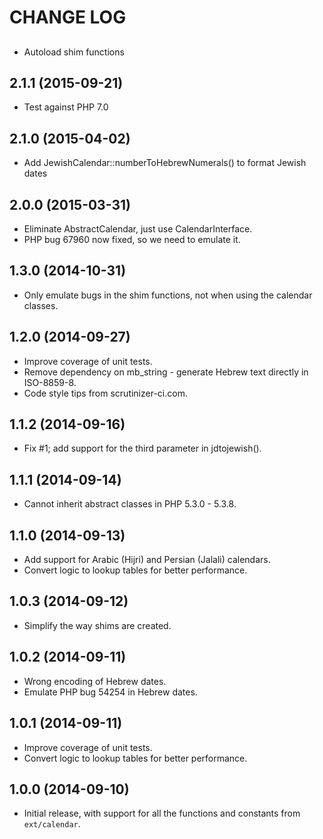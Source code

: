 CHANGE LOG
==========

##
 - Autoload shim functions

## 2.1.1 (2015-09-21)
 - Test against PHP 7.0

## 2.1.0 (2015-04-02)
 - Add JewishCalendar::numberToHebrewNumerals() to format Jewish dates

## 2.0.0 (2015-03-31)
 - Eliminate AbstractCalendar, just use CalendarInterface.
 - PHP bug 67960 now fixed, so we need to emulate it.

## 1.3.0 (2014-10-31)
 - Only emulate bugs in the shim functions, not when using the calendar classes.

## 1.2.0 (2014-09-27)
 - Improve coverage of unit tests.
 - Remove dependency on mb_string - generate Hebrew text directly in ISO-8859-8.
 - Code style tips from scrutinizer-ci.com.

## 1.1.2 (2014-09-16)
 - Fix #1; add support for the third parameter in jdtojewish().

## 1.1.1 (2014-09-14)
 - Cannot inherit abstract classes in PHP 5.3.0 - 5.3.8.

## 1.1.0 (2014-09-13)
 - Add support for Arabic (Hijri) and Persian (Jalali) calendars.
 - Convert logic to lookup tables for better performance.

## 1.0.3 (2014-09-12)
 - Simplify the way shims are created.

## 1.0.2 (2014-09-11)
 - Wrong encoding of Hebrew dates.
 - Emulate PHP bug 54254 in Hebrew dates.

## 1.0.1 (2014-09-11)
 - Improve coverage of unit tests.
 - Convert logic to lookup tables for better performance.

## 1.0.0 (2014-09-10)
 - Initial release, with support for all the functions and constants from `ext/calendar`.
